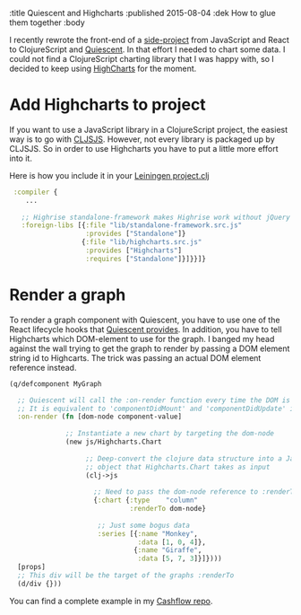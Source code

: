 :title Quiescent and Highcharts
:published 2015-08-04
:dek How to glue them together
:body

I recently rewrote the front-end of a [side-project](http://github.com/odinodin/cashflow) from JavaScript and React 
to ClojureScript and [Quiescent](https://github.com/levand/quiescent).
In that effort I needed to chart some data. I could not find a ClojureScript charting library that I was happy with, 
so I decided to keep using [HighCharts](http://highcharts.com) for the moment.
 
# Add Highcharts to project
If you want to use a JavaScript library in a ClojureScript project, the easiest way is to go with [CLJSJS](http://cljsjs.github.io/).
However, not every library is packaged up by CLJSJS. So in order to use Highcharts you have to put a little more 
effort into it.  

Here is how you include it in your [Leiningen project.clj](https://github.com/Odinodin/cashflow/blob/master/quiescentgui/project.clj#L46)

```clj
 :compiler {
    ...
  
   ;; Highrise standalone-framework makes Highrise work without jQuery
   :foreign-libs [{:file "lib/standalone-framework.src.js" 
                   :provides ["Standalone"]}
                  {:file "lib/highcharts.src.js" 
                   :provides ["Highcharts"] 
                   :requires ["Standalone"]}]}}]}
```

# Render a graph
To render a graph component with Quiescent, you have to use one of the React lifecycle hooks that [Quiescent provides](https://github.com/levand/quiescent/blob/release/docs.md#component-options). 
In addition, you have to tell Highcharts which DOM-element to use for the graph. I banged my head against the wall 
trying to get the graph to render by passing a DOM element string id to Highcarts. The trick was passing an actual DOM element reference
 instead. 

```clj
(q/defcomponent MyGraph

  ;; Quiescent will call the :on-render function every time the DOM is updated. 
  ;; It is equivalent to 'componentDidMount' and 'componentDidUpdate' in React 
  :on-render (fn [dom-node component-value]
              
              ;; Instantiate a new chart by targeting the dom-node
              (new js/Highcharts.Chart
              
                   ;; Deep-convert the clojure data structure into a JavaScript 
                   ;; object that Highcharts.Chart takes as input                  
                   (clj->js
                      
                     ;; Need to pass the dom-node reference to :renderTo
                     {:chart {:type    "column"                       
                              :renderTo dom-node}
                       
                      ;; Just some bogus data
                      :series [{:name "Monkey",
                                :data [1, 0, 4]}, 
                               {:name "Giraffe",
                                :data [5, 7, 3]}]})))
  [props]
  ;; This div will be the target of the graphs :renderTo  
  (d/div {}))
```               
        
You can find a complete example in my [Cashflow repo](https://github.com/Odinodin/cashflow/blob/master/quiescentgui/cljs/cashflow/graphs_page.cljs#L55).